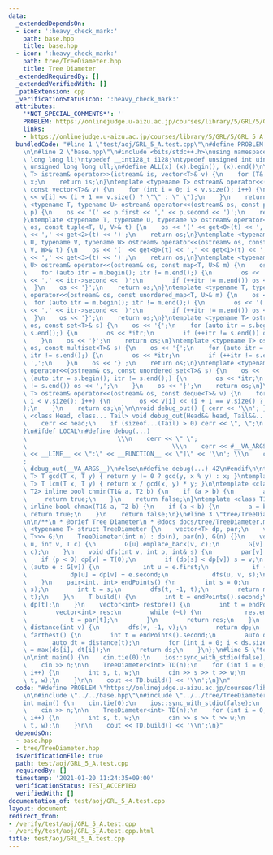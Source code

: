 ```yaml
---
data:
  _extendedDependsOn:
  - icon: ':heavy_check_mark:'
    path: base.hpp
    title: base.hpp
  - icon: ':heavy_check_mark:'
    path: tree/TreeDiameter.hpp
    title: Tree Diameter
  _extendedRequiredBy: []
  _extendedVerifiedWith: []
  _pathExtension: cpp
  _verificationStatusIcon: ':heavy_check_mark:'
  attributes:
    '*NOT_SPECIAL_COMMENTS*': ''
    PROBLEM: https://onlinejudge.u-aizu.ac.jp/courses/library/5/GRL/5/GRL_5_A
    links:
    - https://onlinejudge.u-aizu.ac.jp/courses/library/5/GRL/5/GRL_5_A
  bundledCode: "#line 1 \"test/aoj/GRL_5_A.test.cpp\"\n#define PROBLEM \"https://onlinejudge.u-aizu.ac.jp/courses/library/5/GRL/5/GRL_5_A\"\
    \n\n#line 2 \"base.hpp\"\n#include <bits/stdc++.h>\nusing namespace std;\ntypedef\
    \ long long ll;\ntypedef __int128_t i128;\ntypedef unsigned int uint;\ntypedef\
    \ unsigned long long ull;\n#define ALL(x) (x).begin(), (x).end()\n\ntemplate <typename\
    \ T> istream& operator>>(istream& is, vector<T>& v) {\n    for (T& x : v) is >>\
    \ x;\n    return is;\n}\ntemplate <typename T> ostream& operator<<(ostream& os,\
    \ const vector<T>& v) {\n    for (int i = 0; i < v.size(); i++) {\n        os\
    \ << v[i] << (i + 1 == v.size() ? \"\" : \" \");\n    }\n    return os;\n}\ntemplate\
    \ <typename T, typename U> ostream& operator<<(ostream& os, const pair<T, U>&\
    \ p) {\n    os << '(' << p.first << ',' << p.second << ')';\n    return os;\n\
    }\ntemplate <typename T, typename U, typename V> ostream& operator<<(ostream&\
    \ os, const tuple<T, U, V>& t) {\n    os << '(' << get<0>(t) << ',' << get<1>(t)\
    \ << ',' << get<2>(t) << ')';\n    return os;\n}\ntemplate <typename T, typename\
    \ U, typename V, typename W> ostream& operator<<(ostream& os, const tuple<T, U,\
    \ V, W>& t) {\n    os << '(' << get<0>(t) << ',' << get<1>(t) << ',' << get<2>(t)\
    \ << ',' << get<3>(t) << ')';\n    return os;\n}\ntemplate <typename T, typename\
    \ U> ostream& operator<<(ostream& os, const map<T, U>& m) {\n    os << '{';\n\
    \    for (auto itr = m.begin(); itr != m.end();) {\n        os << '(' << itr->first\
    \ << ',' << itr->second << ')';\n        if (++itr != m.end()) os << ',';\n  \
    \  }\n    os << '}';\n    return os;\n}\ntemplate <typename T, typename U> ostream&\
    \ operator<<(ostream& os, const unordered_map<T, U>& m) {\n    os << '{';\n  \
    \  for (auto itr = m.begin(); itr != m.end();) {\n        os << '(' << itr->first\
    \ << ',' << itr->second << ')';\n        if (++itr != m.end()) os << ',';\n  \
    \  }\n    os << '}';\n    return os;\n}\ntemplate <typename T> ostream& operator<<(ostream&\
    \ os, const set<T>& s) {\n    os << '{';\n    for (auto itr = s.begin(); itr !=\
    \ s.end();) {\n        os << *itr;\n        if (++itr != s.end()) os << ',';\n\
    \    }\n    os << '}';\n    return os;\n}\ntemplate <typename T> ostream& operator<<(ostream&\
    \ os, const multiset<T>& s) {\n    os << '{';\n    for (auto itr = s.begin();\
    \ itr != s.end();) {\n        os << *itr;\n        if (++itr != s.end()) os <<\
    \ ',';\n    }\n    os << '}';\n    return os;\n}\ntemplate <typename T> ostream&\
    \ operator<<(ostream& os, const unordered_set<T>& s) {\n    os << '{';\n    for\
    \ (auto itr = s.begin(); itr != s.end();) {\n        os << *itr;\n        if (++itr\
    \ != s.end()) os << ',';\n    }\n    os << '}';\n    return os;\n}\ntemplate <typename\
    \ T> ostream& operator<<(ostream& os, const deque<T>& v) {\n    for (int i = 0;\
    \ i < v.size(); i++) {\n        os << v[i] << (i + 1 == v.size() ? \"\" : \" \"\
    );\n    }\n    return os;\n}\n\nvoid debug_out() { cerr << '\\n'; }\ntemplate\
    \ <class Head, class... Tail> void debug_out(Head&& head, Tail&&... tail) {\n\
    \    cerr << head;\n    if (sizeof...(Tail) > 0) cerr << \", \";\n    debug_out(move(tail)...);\n\
    }\n#ifdef LOCAL\n#define debug(...)                                          \
    \                         \\\n    cerr << \" \";                             \
    \                                        \\\n    cerr << #__VA_ARGS__ << \" :[\"\
    \ << __LINE__ << \":\" << __FUNCTION__ << \"]\" << '\\n'; \\\n    cerr << \" \"\
    ;                                                                     \\\n   \
    \ debug_out(__VA_ARGS__)\n#else\n#define debug(...) 42\n#endif\n\ntemplate <typename\
    \ T> T gcd(T x, T y) { return y != 0 ? gcd(y, x % y) : x; }\ntemplate <typename\
    \ T> T lcm(T x, T y) { return x / gcd(x, y) * y; }\n\ntemplate <class T1, class\
    \ T2> inline bool chmin(T1& a, T2 b) {\n    if (a > b) {\n        a = b;\n   \
    \     return true;\n    }\n    return false;\n}\ntemplate <class T1, class T2>\
    \ inline bool chmax(T1& a, T2 b) {\n    if (a < b) {\n        a = b;\n       \
    \ return true;\n    }\n    return false;\n}\n#line 3 \"tree/TreeDiameter.hpp\"\
    \n\n/**\n * @brief Tree Diameter\n * @docs docs/tree/TreeDiameter.md\n */\ntemplate\
    \ <typename T> struct TreeDiameter {\n    vector<T> dp, par;\n    vector<vector<pair<int,\
    \ T>>> G;\n    TreeDiameter(int n) : dp(n), par(n), G(n) {}\n    void add_edge(int\
    \ u, int v, T c) {\n        G[u].emplace_back(v, c);\n        G[v].emplace_back(u,\
    \ c);\n    }\n    void dfs(int v, int p, int& s) {\n        par[v] = p;\n    \
    \    if (p < 0) dp[v] = T(0);\n        if (dp[s] < dp[v]) s = v;\n        for\
    \ (auto e : G[v]) {\n            int u = e.first;\n            if (u == p) continue;\n\
    \            dp[u] = dp[v] + e.second;\n            dfs(u, v, s);\n        }\n\
    \    }\n    pair<int, int> endPoints() {\n        int s = 0;\n        dfs(s, -1,\
    \ s);\n        int t = s;\n        dfs(t, -1, t);\n        return make_pair(s,\
    \ t);\n    }\n    T build() {\n        int t = endPoints().second;\n        return\
    \ dp[t];\n    }\n    vector<int> restore() {\n        int t = endPoints().second;\n\
    \        vector<int> res;\n        while (~t) {\n            res.emplace_back(t);\n\
    \            t = par[t];\n        }\n        return res;\n    }\n    vector<T>\
    \ distance(int v) {\n        dfs(v, -1, v);\n        return dp;\n    }\n    vector<T>\
    \ farthest() {\n        int t = endPoints().second;\n        auto ds = dp;\n \
    \       auto dt = distance(t);\n        for (int i = 0; i < ds.size(); i++) ds[i]\
    \ = max(ds[i], dt[i]);\n        return ds;\n    }\n};\n#line 5 \"test/aoj/GRL_5_A.test.cpp\"\
    \n\nint main() {\n    cin.tie(0);\n    ios::sync_with_stdio(false);\n    int n;\n\
    \    cin >> n;\n\n    TreeDiameter<int> TD(n);\n    for (int i = 0; i < n - 1;\
    \ i++) {\n        int s, t, w;\n        cin >> s >> t >> w;\n        TD.add_edge(s,\
    \ t, w);\n    }\n\n    cout << TD.build() << '\\n';\n}\n"
  code: "#define PROBLEM \"https://onlinejudge.u-aizu.ac.jp/courses/library/5/GRL/5/GRL_5_A\"\
    \n\n#include \"../../base.hpp\"\n#include \"../../tree/TreeDiameter.hpp\"\n\n\
    int main() {\n    cin.tie(0);\n    ios::sync_with_stdio(false);\n    int n;\n\
    \    cin >> n;\n\n    TreeDiameter<int> TD(n);\n    for (int i = 0; i < n - 1;\
    \ i++) {\n        int s, t, w;\n        cin >> s >> t >> w;\n        TD.add_edge(s,\
    \ t, w);\n    }\n\n    cout << TD.build() << '\\n';\n}"
  dependsOn:
  - base.hpp
  - tree/TreeDiameter.hpp
  isVerificationFile: true
  path: test/aoj/GRL_5_A.test.cpp
  requiredBy: []
  timestamp: '2021-01-20 11:24:35+09:00'
  verificationStatus: TEST_ACCEPTED
  verifiedWith: []
documentation_of: test/aoj/GRL_5_A.test.cpp
layout: document
redirect_from:
- /verify/test/aoj/GRL_5_A.test.cpp
- /verify/test/aoj/GRL_5_A.test.cpp.html
title: test/aoj/GRL_5_A.test.cpp
---
```

